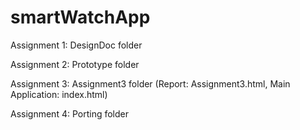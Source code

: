 # smartWatchApp

Assignment 1: DesignDoc folder

Assignment 2: Prototype folder

Assignment 3: Assignment3 folder (Report: Assignment3.html, Main Application: index.html)

Assignment 4: Porting folder
